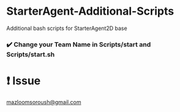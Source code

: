 # StarterAgent-Additional-Scripts
Additional bash scripts for StarterAgent2D base


### :heavy_check_mark:  Change your Team Name in Scripts/start and Scripts/start.sh
# :heavy_exclamation_mark:  Issue
mazloomsoroush@gmail.com
